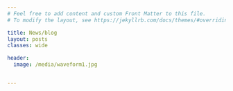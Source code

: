 ```yaml
---
# Feel free to add content and custom Front Matter to this file.
# To modify the layout, see https://jekyllrb.com/docs/themes/#overriding-theme-defaults

title: News/blog
layout: posts
classes: wide

header:
  image: /media/waveform1.jpg


---
```


